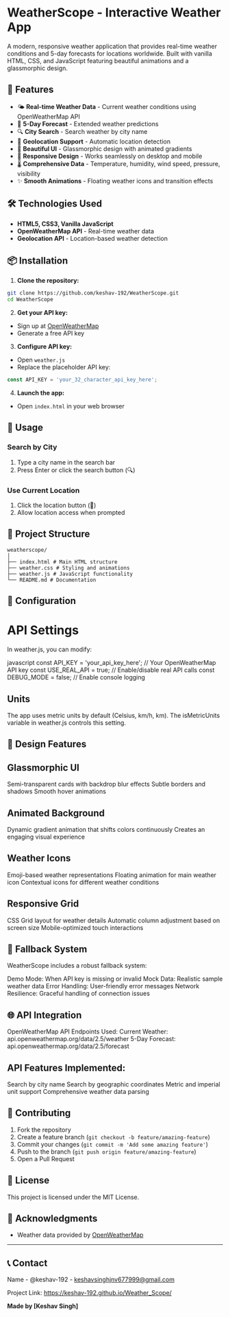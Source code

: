 # WeatherScope - Interactive Weather App

A modern, responsive weather application that provides real-time weather conditions and 5-day forecasts for locations worldwide. Built with vanilla HTML, CSS, and JavaScript featuring beautiful animations and a glassmorphic design.

## 🌟 Features

- 🌤️ **Real-time Weather Data** - Current weather conditions using OpenWeatherMap API
- 📅 **5-Day Forecast** - Extended weather predictions
- 🔍 **City Search** - Search weather by city name
- 📍 **Geolocation Support** - Automatic location detection
- 🎨 **Beautiful UI** - Glassmorphic design with animated gradients
- 📱 **Responsive Design** - Works seamlessly on desktop and mobile
- 🌡️ **Comprehensive Data** - Temperature, humidity, wind speed, pressure, visibility
- ✨ **Smooth Animations** - Floating weather icons and transition effects

## 🛠️ Technologies Used

- **HTML5, CSS3, Vanilla JavaScript**
- **OpenWeatherMap API** - Real-time weather data
- **Geolocation API** - Location-based weather detection
## 📦 Installation

1. **Clone the repository:**
```bash
git clone https://github.com/keshav-192/WeatherScope.git
cd WeatherScope
```

2. **Get your API key:**
- Sign up at [OpenWeatherMap](https://openweathermap.org/api)
- Generate a free API key

3. **Configure API key:**
- Open `weather.js`
- Replace the placeholder API key:
```javascript
const API_KEY = 'your_32_character_api_key_here';
```

4. **Launch the app:**
- Open `index.html` in your web browser
## 🎯 Usage

### Search by City
1. Type a city name in the search bar
2. Press Enter or click the search button (🔍)

### Use Current Location
1. Click the location button (📍)
2. Allow location access when prompted

## 📁 Project Structure

```
weatherscope/
│
├── index.html # Main HTML structure
├── weather.css # Styling and animations
├── weather.js # JavaScript functionality
└── README.md # Documentation
```
## 🔧 Configuration
# API Settings
In weather.js, you can modify:

javascript
const API_KEY = 'your_api_key_here'; // Your OpenWeatherMap API key
const USE_REAL_API = true; // Enable/disable real API calls
const DEBUG_MODE = false; // Enable console logging

## Units
The app uses metric units by default (Celsius, km/h, km). The isMetricUnits variable in weather.js controls this setting.

## 🎨 Design Features
## Glassmorphic UI
Semi-transparent cards with backdrop blur effects
Subtle borders and shadows
Smooth hover animations
## Animated Background
Dynamic gradient animation that shifts colors continuously
Creates an engaging visual experience
## Weather Icons
Emoji-based weather representations
Floating animation for main weather icon
Contextual icons for different weather conditions
## Responsive Grid
CSS Grid layout for weather details
Automatic column adjustment based on screen size
Mobile-optimized touch interactions
## 🔄 Fallback System
WeatherScope includes a robust fallback system:

Demo Mode: When API key is missing or invalid
Mock Data: Realistic sample weather data
Error Handling: User-friendly error messages
Network Resilience: Graceful handling of connection issues
## 🌐 API Integration
OpenWeatherMap API Endpoints Used:
Current Weather: api.openweathermap.org/data/2.5/weather
5-Day Forecast: api.openweathermap.org/data/2.5/forecast
## API Features Implemented:
Search by city name
Search by geographic coordinates
Metric and imperial unit support
Comprehensive weather data parsing

## 🤝 Contributing

1. Fork the repository
2. Create a feature branch (`git checkout -b feature/amazing-feature`)
3. Commit your changes (`git commit -m 'Add some amazing feature'`)
4. Push to the branch (`git push origin feature/amazing-feature`)
5. Open a Pull Request

## 📄 License

This project is licensed under the MIT License.

## 🙏 Acknowledgments

- Weather data provided by [OpenWeatherMap](https://openweathermap.org/)

---

## 📞 Contact
Name - @keshav-192 - keshavsinghjnv677999@gmail.com

Project Link: https://keshav-192.github.io/Weather_Scope/

**Made by [Keshav Singh]**

